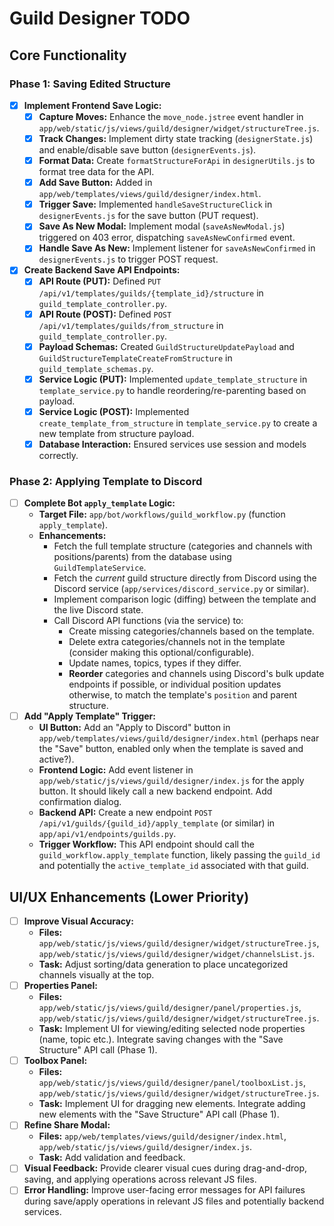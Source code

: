 # Guild Designer TODO

## Core Functionality

### Phase 1: Saving Edited Structure

*   [x] **Implement Frontend Save Logic:**
    *   [x] **Capture Moves:** Enhance the `move_node.jstree` event handler in `app/web/static/js/views/guild/designer/widget/structureTree.js`.
    *   [x] **Track Changes:** Implement dirty state tracking (`designerState.js`) and enable/disable save button (`designerEvents.js`).
    *   [x] **Format Data:** Create `formatStructureForApi` in `designerUtils.js` to format tree data for the API.
    *   [x] **Add Save Button:** Added in `app/web/templates/views/guild/designer/index.html`.
    *   [x] **Trigger Save:** Implemented `handleSaveStructureClick` in `designerEvents.js` for the save button (PUT request).
    *   [x] **Save As New Modal:** Implement modal (`saveAsNewModal.js`) triggered on 403 error, dispatching `saveAsNewConfirmed` event.
    *   [x] **Handle Save As New:** Implement listener for `saveAsNewConfirmed` in `designerEvents.js` to trigger POST request.
*   [x] **Create Backend Save API Endpoints:**
    *   [x] **API Route (PUT):** Defined `PUT /api/v1/templates/guilds/{template_id}/structure` in `guild_template_controller.py`.
    *   [x] **API Route (POST):** Defined `POST /api/v1/templates/guilds/from_structure` in `guild_template_controller.py`.
    *   [x] **Payload Schemas:** Created `GuildStructureUpdatePayload` and `GuildStructureTemplateCreateFromStructure` in `guild_template_schemas.py`.
    *   [x] **Service Logic (PUT):** Implemented `update_template_structure` in `template_service.py` to handle reordering/re-parenting based on payload.
    *   [x] **Service Logic (POST):** Implemented `create_template_from_structure` in `template_service.py` to create a new template from structure payload.
    *   [x] **Database Interaction:** Ensured services use session and models correctly.

### Phase 2: Applying Template to Discord

*   [ ] **Complete Bot `apply_template` Logic:**
    *   **Target File:** `app/bot/workflows/guild_workflow.py` (function `apply_template`).
    *   **Enhancements:**
        *   Fetch the full template structure (categories and channels with positions/parents) from the database using `GuildTemplateService`.
        *   Fetch the *current* guild structure directly from Discord using the Discord service (`app/services/discord_service.py` or similar).
        *   Implement comparison logic (diffing) between the template and the live Discord state.
        *   Call Discord API functions (via the service) to:
            *   Create missing categories/channels based on the template.
            *   Delete extra categories/channels not in the template (consider making this optional/configurable).
            *   Update names, topics, types if they differ.
            *   **Reorder** categories and channels using Discord's bulk update endpoints if possible, or individual position updates otherwise, to match the template's `position` and parent structure.
*   [ ] **Add "Apply Template" Trigger:**
    *   **UI Button:** Add an "Apply to Discord" button in `app/web/templates/views/guild/designer/index.html` (perhaps near the "Save" button, enabled only when the template is saved and active?).
    *   **Frontend Logic:** Add event listener in `app/web/static/js/views/guild/designer/index.js` for the apply button. It should likely call a new backend endpoint. Add confirmation dialog.
    *   **Backend API:** Create a new endpoint `POST /api/v1/guilds/{guild_id}/apply_template` (or similar) in `app/api/v1/endpoints/guilds.py`.
    *   **Trigger Workflow:** This API endpoint should call the `guild_workflow.apply_template` function, likely passing the `guild_id` and potentially the `active_template_id` associated with that guild.

## UI/UX Enhancements (Lower Priority)

*   [ ] **Improve Visual Accuracy:**
    *   **Files:** `app/web/static/js/views/guild/designer/widget/structureTree.js`, `app/web/static/js/views/guild/designer/widget/channelsList.js`.
    *   **Task:** Adjust sorting/data generation to place uncategorized channels visually at the top.
*   [ ] **Properties Panel:**
    *   **Files:** `app/web/static/js/views/guild/designer/panel/properties.js`, `app/web/static/js/views/guild/designer/widget/structureTree.js`.
    *   **Task:** Implement UI for viewing/editing selected node properties (name, topic etc.). Integrate saving changes with the "Save Structure" API call (Phase 1).
*   [ ] **Toolbox Panel:**
    *   **Files:** `app/web/static/js/views/guild/designer/panel/toolboxList.js`, `app/web/static/js/views/guild/designer/widget/structureTree.js`.
    *   **Task:** Implement UI for dragging new elements. Integrate adding new elements with the "Save Structure" API call (Phase 1).
*   [ ] **Refine Share Modal:**
    *   **Files:** `app/web/templates/views/guild/designer/index.html`, `app/web/static/js/views/guild/designer/index.js`.
    *   **Task:** Add validation and feedback.
*   [ ] **Visual Feedback:** Provide clearer visual cues during drag-and-drop, saving, and applying operations across relevant JS files.
*   [ ] **Error Handling:** Improve user-facing error messages for API failures during save/apply operations in relevant JS files and potentially backend services.
